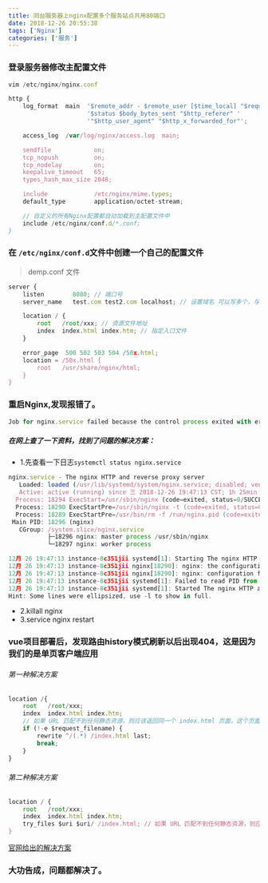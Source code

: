 ```yaml
---
title: 同台服务器上nginx配置多个服务站点共用80端口
date: 2018-12-26 20:55:38
tags: ['Nginx']
categories: ['服务']
---
```


### 登录服务器修改主配置文件

```js
vim /etc/nginx/nginx.conf
```

```js
http {
    log_format  main  '$remote_addr - $remote_user [$time_local] "$request" '
                      '$status $body_bytes_sent "$http_referer" '
                      '"$http_user_agent" "$http_x_forwarded_for"';

    access_log  /var/log/nginx/access.log  main;

    sendfile            on;
    tcp_nopush          on;
    tcp_nodelay         on;
    keepalive_timeout   65;
    types_hash_max_size 2048;

    include             /etc/nginx/mime.types;
    default_type        application/octet-stream;

    // 自定义的所有Nginx配置都自动加载到主配置文件中
    include /etc/nginx/conf.d/*.conf;
}
```
<!-- more -->
### 在 <code>/etc/nginx/conf.d</code>文件中创建一个自己的配置文件
> demp.conf 文件

```js
server {
    listen        8080; // 端口号
    server_name   test.com test2.com localhost; // 设置域名 可以写多个，与名之间用空格隔开

    location / {
        root   /root/xxx; // 资源文件地址
        index  index.html index.htm; // 指定入口文件
    }

    error_page  500 502 503 504 /50x.html;
    location = /50x.html {
        root   /usr/share/nginx/html;
    }
}
```
### 重启Nginx,发现报错了。

```js
Job for nginx.service failed because the control process exited with error code. See "systemctl status nginx.service" and "journalctl -xe" for details.、
```

##### 在网上查了一下资料，找到了问题的解决方案：

- 1.先查看一下日志<code>systemctl status nginx.service</code>

```js
nginx.service - The nginx HTTP and reverse proxy server
   Loaded: loaded (/usr/lib/systemd/system/nginx.service; disabled; vendor preset: disabled)
   Active: active (running) since 三 2018-12-26 19:47:13 CST; 1h 25min ago
  Process: 18294 ExecStart=/usr/sbin/nginx (code=exited, status=0/SUCCESS)
  Process: 18290 ExecStartPre=/usr/sbin/nginx -t (code=exited, status=0/SUCCESS)
  Process: 18289 ExecStartPre=/usr/bin/rm -f /run/nginx.pid (code=exited, status=0/SUCCESS)
 Main PID: 18296 (nginx)
   CGroup: /system.slice/nginx.service
           ├─18296 nginx: master process /usr/sbin/nginx
           └─18297 nginx: worker process

12月 26 19:47:13 instance-8c351jii systemd[1]: Starting The nginx HTTP and reverse proxy.....
12月 26 19:47:13 instance-8c351jii nginx[18290]: nginx: the configuration file /etc/ngin...ok
12月 26 19:47:13 instance-8c351jii nginx[18290]: nginx: configuration file /etc/nginx/ng...ul
12月 26 19:47:13 instance-8c351jii systemd[1]: Failed to read PID from file /run/nginx.p...nt
12月 26 19:47:13 instance-8c351jii systemd[1]: Started The nginx HTTP and reverse proxy ...r.
Hint: Some lines were ellipsized, use -l to show in full.
```

- 2.killall nginx
- 3.service nginx restart

### vue项目部署后，发现路由history模式刷新以后出现404，这是因为我们的是单页客户端应用

###### 第一种解决方案

```js
location /{
    root   /root/xxx;
    index  index.html index.htm;
    // 如果 URL 匹配不到任何静态资源，则应该返回同一个 index.html 页面，这个页面就是你 app 依赖的页面。
    if (!-e $request_filename) {
        rewrite ^/(.*) /index.html last;
        break;
    }
}
```

###### 第二种解决方案

```js
location / {
    root   /root/xxx;
    index  index.html index.htm;
    try_files $uri $uri/ /index.html; // 如果 URL 匹配不到任何静态资源，则应该返回同一个 index.html 页面，这个页面就是你 app 依赖的页面。
}
```
[官网给出的解决方案](https://router.vuejs.org/zh/guide/essentials/history-mode.html#%E5%90%8E%E7%AB%AF%E9%85%8D%E7%BD%AE%E4%BE%8B%E5%AD%90)

### 大功告成，问题都解决了。